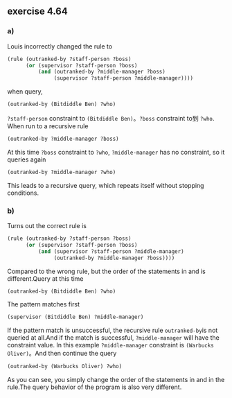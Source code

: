 ## exercise 4.64

### a)

Louis incorrectly changed the rule to

``` Scheme
(rule (outranked-by ?staff-person ?boss)
      (or (supervisor ?staff-person ?boss)
          (and (outranked-by ?middle-manager ?boss)
               (supervisor ?staff-person ?middle-manager))))
```

when query, 

``` Scheme
(outranked-by (Bitdiddle Ben) ?who)
```             
`?staff-person` constraint to `(Bitdiddle Ben)`。`?boss` constraint to到 `?who`. When run to a recursive rule

``` Scheme
(outranked-by ?middle-manager ?boss)
```

At this time `?boss` constraint to `?who`, `?middle-manager` has no constraint, so it queries again

``` Scheme
(outranked-by ?middle-manager ?who)
```

This leads to a recursive query, which repeats itself without stopping conditions.

### b)

Turns out the correct rule is

``` Scheme
(rule (outranked-by ?staff-person ?boss)
      (or (supervisor ?staff-person ?boss)
          (and (supervisor ?staff-person ?middle-manager)
               (outranked-by ?middle-manager ?boss))))
```

Compared to the wrong rule, but the order of the statements in and is different.Query at this time

``` Scheme
(outranked-by (Bitdiddle Ben) ?who)
```

The pattern matches first

``` Scheme
(supervisor (Bitdiddle Ben) ?middle-manager)
```

If the pattern match is unsuccessful, the recursive rule `outranked-by`is not queried at all.And if the match is successful, `?middle-manager` will have the constraint value. In this example  `?middle-manager` constraint is `(Warbucks Oliver)`。And then continue the query

``` Scheme
(outranked-by (Warbucks Oliver) ?who)
```

As you can see, you simply change the order of the statements in and in the rule.The query behavior of the program is also very different.
